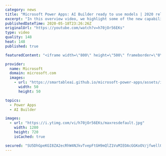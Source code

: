 ```yaml
---
category: news
title: "Microsoft Power Apps: AI Builder ready to use models | 2020 release wave 1 overview"
excerpt: "In this overview video, we highlight some of the new capabilities included in the latest update to Microsoft Power Apps, AI Builder ready to use models.     Here are the capabilities covered:   • Entity extraction helps you by identifying and extracting people, dates, places, locations, etc. from text"
publishedDateTime: 2020-05-18T23:26:26Z
originalUrl: "https://youtube.com/watch?v=h70jOr56EKs"
type: video
quality: 148
heat: 148
published: true

featuredContent: "<iframe width=\"800\" height=\"500\" frameborder=\"0\" src=\"https://www.youtube.com/embed/h70jOr56EKs\" allow=\"accelerometer; autoplay; encrypted-media; gyroscope; picture-in-picture\" allowfullscreen></iframe>"

provider:
  name: Microsoft
  domain: microsoft.com
  images:
    - url: "https://smartableai.github.io/microsoft-power-apps/assets/images/organizations/microsoft.com-50x50.jpg"
      width: 50
      height: 50

topics:
  - Power Apps
  - AI Builder

images:
  - url: "https://i.ytimg.com/vi/h70jOr56EKs/maxresdefault.jpg"
    width: 1280
    height: 720
    isCached: true

secured: "SU5DhGpeKGI8ZA2ecRhW4NJkvTvepFtGH9mQlZ1VuMIEOAcGGKoOV/jfwellQsoij9FMAYJsf7nOA8aYKgSVweRQw767q+NQdzf7o5Mzhv2kAV4/n79GaZ42YFKm4EXuARfGIu0rWHcK3gwlDzun+aQlALiDqDc+cPI5EJIOhEfCabrmpyqa7m0TXBJKOvFpdZ4H/L1Z4Tn6kkSemR+2767jrZkdXSPItGf0AeGFfx4yZoOCWawbR+zer/n0UL4ztEoQdMOZUjbIouuD7zD3lrFuvIJZKC1zMIN2Q7b+LKHP419il/r4UWEcwgqax5YBXF+Zu6fJcotnQETPow7MP6iWmJsWlU62k5cqC/d+T9bnccdQk5b5R/cyVD/3imQ3WiUieiktz/XAlA0VbG6Hpvpva5OHwWFWHC/dYO8Uvd6EmGRjKOXDDFBhK/Jcs6Wm;KB5YRJMTTLRQ3TVJE1RUKQ=="
---
```


